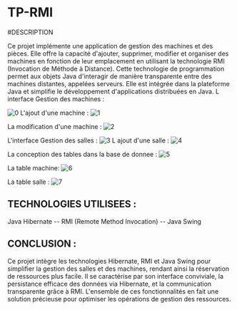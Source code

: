 # TP-RMI
#DESCRIPTION 

Ce projet implémente une application de gestion des machines et des pièces. Elle offre la capacité d'ajouter, supprimer, modifier et organiser des machines en fonction de leur emplacement en utilisant la technologie RMI (Invocation de Méthode à Distance). Cette technologie de programmation permet aux objets Java d'interagir de manière transparente entre des machines distantes, appelées serveurs. Elle est intégrée dans la plateforme Java et simplifie le développement d'applications distribuées en Java.
L interface Gestion des machines :

![0](https://github.com/Samia-Kouame/TP-RMI/assets/147660832/616ac8a4-1419-4edc-9e65-9a444dbf96da)
L'ajout d'une machine : 
![1](https://github.com/Samia-Kouame/TP-RMI/assets/147660832/45407c28-2fc5-4fb3-b57e-28fe5371cefe)

La modification d'une machine : 
![2](https://github.com/Samia-Kouame/TP-RMI/assets/147660832/fbf5680c-b12f-45c6-b49a-0136071dd865)

L'interface Gestion des salles :
![3](https://github.com/Samia-Kouame/TP-RMI/assets/147660832/b1f190fd-da84-4b09-8fc1-588b85ab0f65)
 L ajout d'une salle :
 ![4](https://github.com/Samia-Kouame/TP-RMI/assets/147660832/170cf2b9-2e5c-41e2-8461-bf27d4dccb37)

La conception des tables dans la base de donnee :
![5](https://github.com/Samia-Kouame/TP-RMI/assets/147660832/a464db8b-736e-4fa1-9a5a-c85aaefd22ec)

La table machine:
![6](https://github.com/Samia-Kouame/TP-RMI/assets/147660832/f425e0b8-af65-43ba-bc91-3ff637c0d248)

La table salle :
![7](https://github.com/Samia-Kouame/TP-RMI/assets/147660832/473f25d8-6699-48f0-9416-058399ecd5e6)




TECHNOLOGIES UTILISEES :
-------------------------
Java Hibernate -- RMI (Remote Method Invocation) -- Java Swing

CONCLUSION :
------------
Ce projet intègre les technologies Hibernate, RMI et Java Swing pour simplifier la gestion des salles et des machines, rendant ainsi la réservation de ressources plus facile. Il se caractérise par son interface conviviale, la persistance efficace des données via Hibernate, et la communication transparente grâce à RMI. L'ensemble de ces fonctionnalités en fait une solution précieuse pour optimiser les opérations de gestion des ressources.

